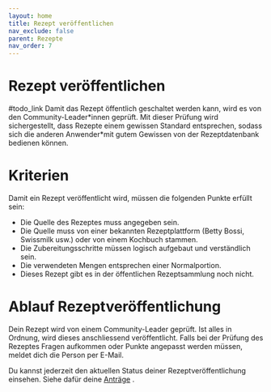 ```yaml
---
layout: home
title: Rezept veröffentlichen
nav_exclude: false
parent: Rezepte
nav_order: 7
---
```

# Rezept veröffentlichen
#todo_link
Damit das Rezept öffentlich geschaltet werden kann, wird es von den Community-Leader\*innen geprüft. Mit dieser Prüfung wird sichergestellt, dass Rezepte einem gewissen Standard entsprechen, sodass sich die anderen Anwender\*mit gutem Gewissen von der Rezeptdatenbank bedienen können.

# Kriterien

Damit ein Rezept veröffentlicht wird, müssen die folgenden Punkte erfüllt sein:

- Die Quelle des Rezeptes muss angegeben sein.
- Die Quelle muss von einer bekannten Rezeptplattform (Betty Bossi, Swissmilk usw.) oder von einem Kochbuch stammen.
- Die Zubereitungsschritte müssen logisch aufgebaut und verständlich sein.
- Die verwendeten Mengen entsprechen einer Normalportion.
- Dieses Rezept gibt es in der öffentlichen Rezeptsammlung noch nicht.

# Ablauf Rezeptveröffentlichung

Dein Rezept wird von einem Community-Leader geprüft. Ist alles in Ordnung, wird dieses anschliessend veröffentlicht. Falls bei der Prüfung des Rezeptes Fragen aufkommen oder Punkte angepasst werden müssen, meldet dich die Person per E-Mail.

Du kannst jederzeit den aktuellen Status deiner Rezeptveröffentlichung einsehen. Siehe dafür deine [Anträge]() .
